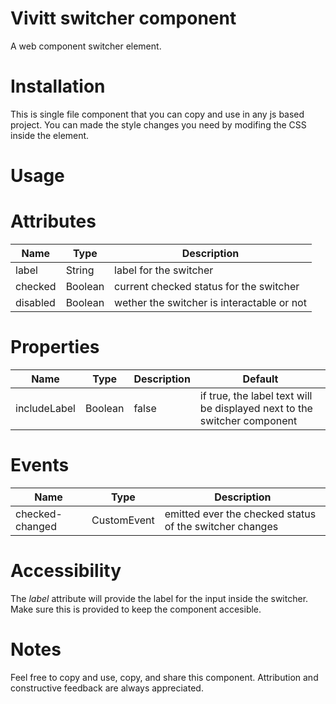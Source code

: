 # Vivitt switcher component
A web component switcher element.

# Installation
This is single file component that you can copy and use in any js based project. 
You can made the style changes you need by modifing the CSS inside the <style></style> element. 

# Usage
<vivitt-switcher label="switchmode"><vivitt-switcher>
<vivitt-switcher label="switchmode" disabled><vivitt-switcher>
<vivitt-switcher label="switchmode" include-label="true"><vivitt-switcher>
<vivitt-switcher label="switchmode"  include-label="true" disabled><vivitt-switcher>

# Attributes
| Name | Type | Description | 
| ---- | ---- | ----------- |
| label | String | label for the switcher | 
| checked | Boolean | current checked status for the switcher
| disabled | Boolean | wether the switcher is interactable or not

# Properties
| Name | Type | Description | Default |
| ---- | ---- | ----------- | -------- |
| includeLabel | Boolean | false | if true, the label text will be displayed next to the switcher component | false

# Events
| Name | Type | Description |
| ---- | ---- | ----------- | 
| checked-changed | CustomEvent | emitted ever the checked status of the switcher changes

# Accessibility
The *label* attribute will provide the label for the input inside the switcher. Make sure this is provided to keep the component accesible.

# Notes
Feel free to copy and use, copy, and share this component. Attribution and constructive feedback are always appreciated.